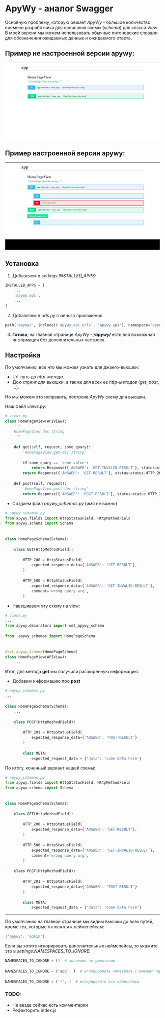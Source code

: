 # ApyWy - аналог Swagger

Основную проблему, которую решает *ApyWy* - большое количество времени разработчика для написания схемы (*schema*) для класса *View*. В моей версии мы можем использовать обычные питоновские словари для обозначения ожидаемых данные и ожидаемого ответа.

## Пример не настроенной версии apywy:
![alt](static_images/default_apywy.png)
## Пример настроенной версии apywy:
![alt](static_images/configured_apywy.gif)

## Установка

1. Добавляем в *settings.INSTALLED_APPS*:

```python
INSTALLED_APPS = [
    ...
    'apywy.api',
    ...
]
```

2. Добавляем в _urls.py_ главного приложения:

```python
path('apywy/', include(('apywy.api.urls', 'apywy.api'), namespace='apywy')),
```

3. **Готово**, на главной странице _ApyWy_ - ***/apywy/***  есть вся возможная информация без дополнительных настроек.

## Настройка

По умолчанию, все что мы можем узнать для джанго-вьюшки:

- Url-путь до _http-метода_.
- Док-стринг для вьюшки, а также для всех ее _http-методов_ (_get_, _post_, ...).

Но мы можем это исправить, построив _ApyWy_ схему для вьюшки.

Наш файл *views.py*:
```python
# views.py
class HomePageView(APIView):
    '''
    HomePageView doc string 
    '''

    def get(self, request, some_quary):
        'HomePageView.get doc string'

        if some_quary == 'some value':
            return Response({'ANSWER': 'GET-INVALID-RESULT'}, status=status.HTTP_500_INTERNAL_SERVER_ERROR)
        return Response({'ANSWER': 'GET-RESULT'}, status=status.HTTP_200_OK)

    def post(self, request):
        'HomePageView.post doc string'
        return Response({'ANSWER': 'POST-RESULT'}, status=status.HTTP_201_CREATED)
```

* Создаем файл *apywy_schemas.py* (имя не важно)
```python
# apywy_schemas.py
from apywy.fields import HttpStatusField, HttpMethodField
from apywy.schema import Schema


class HomePageSchema(Schema):

    class GET(HttpMethodField):

        HTTP_200 = HttpStatusField(
            expected_response_data={'ANSWER': 'GET-RESULT'},
        )

        HTTP_500 = HttpStatusField(
            expected_response_data={'ANSWER': 'GET-INVALID-RESULT'},
            comment='wrong query arg',
        )
```
* Навешиваем эту схему на view:
```python
# views.py
...
from apywy.decorators import set_apywy_schema

from .apywy_schemas import HomePageSchema


@set_apywy_schema(HomePageSchema)
class HomePageView(APIView):
    ...
```
Итог, для метода **get** мы получили расширенную информацию.
* Добавим информацию про **post**
```python
# apywy_schemas.py
...

class HomePageSchema(Schema):
    ...

    class POST(HttpMethodField):

        HTTP_201 = HttpStatusField(
            expected_response_data={'ANSWER': 'POST-RESULT'}
        ) 

        class META:
            expected_request_data = {'data': 'some data here'}
```
По итогу, конечный вариант нашей схемы:
```python
# apywy_schemas.py
from apywy.fields import HttpStatusField, HttpMethodField
from apywy.schema import Schema


class HomePageSchema(Schema):

    class GET(HttpMethodField):

        HTTP_200 = HttpStatusField(
            expected_response_data={'ANSWER': 'GET-RESULT'},
        )

        HTTP_500 = HttpStatusField(
            expected_response_data={'ANSWER': 'GET-INVALID-RESULT'},
            comment='wrong query arg',
        )

    class POST(HttpMethodField):

        HTTP_201 = HttpStatusField(
            expected_response_data={'ANSWER': 'POST-RESULT'}
        ) 

        class META:
            expected_request_data = {'data': 'some data here'}
```
<!-- TODO добавить тут итоговую картинку  -->

---

По умолчанию на главной странице мы видим вьюшки до всех путей, кроме тех, которые относятся к неймспейсам:

```python
('apywy', 'admin')
```

Если вы хотите игнорировать дополнительные неймспейсы, то укажите это в *settings.NAMESPACES_TO_IGNORE*:

```python
NAMESPACES_TO_IGNORE = ()  # значение по умолчанию

NAMESPACES_TO_IGNORE = ('app', )  # игнорировать namespace с именем "app"

NAMESPACES_TO_IGNORE = ('*', )  # игнорировать все неймспейсы
```

### TODO:
* Не везде сейчас есть комментарии
* Рефакторить index.js
